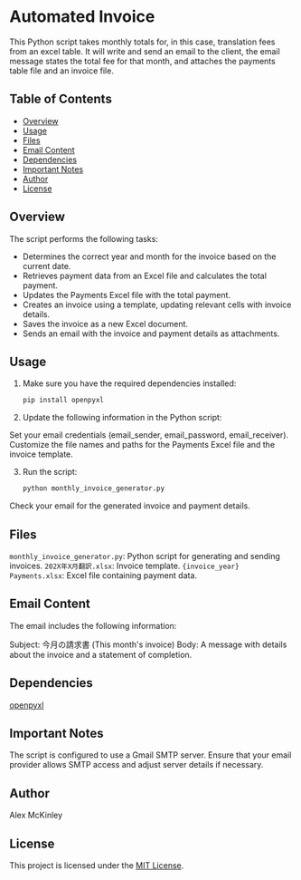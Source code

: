 # Automated Invoice
This Python script takes monthly totals for, in this case, translation fees from an excel table. It will write and send an email to the client, the email message states the total fee for that month, and attaches the payments table file and an invoice file.

## Table of Contents
- [Overview](#overview)
- [Usage](#usage)
- [Files](#files)
- [Email Content](#email-content)
- [Dependencies](#dependencies)
- [Important Notes](#important-notes)
- [Author](#author)
- [License](#license)

## Overview
The script performs the following tasks:

- Determines the correct year and month for the invoice based on the current date.
- Retrieves payment data from an Excel file and calculates the total payment.
- Updates the Payments Excel file with the total payment.
- Creates an invoice using a template, updating relevant cells with invoice details.
- Saves the invoice as a new Excel document.
- Sends an email with the invoice and payment details as attachments.

## Usage
1. Make sure you have the required dependencies installed:

   ```bash
   pip install openpyxl
   ```

2. Update the following information in the Python script:

Set your email credentials (email_sender, email_password, email_receiver).
Customize the file names and paths for the Payments Excel file and the invoice template.
  
3. Run the script:

   ```bash
   python monthly_invoice_generator.py
   ```

Check your email for the generated invoice and payment details.

## Files
`monthly_invoice_generator.py`: Python script for generating and sending invoices.
`202X年X月翻訳.xlsx`: Invoice template.
`{invoice_year} Payments.xlsx`: Excel file containing payment data.

## Email Content
The email includes the following information:

Subject: 今月の請求書 (This month's invoice)
Body: A message with details about the invoice and a statement of completion.

## Dependencies
[openpyxl](https://pypi.org/project/openpyxl/)

## Important Notes
The script is configured to use a Gmail SMTP server. Ensure that your email provider allows SMTP access and adjust server details if necessary.

## Author
Alex McKinley

## License
This project is licensed under the [MIT License](LICENSE).
